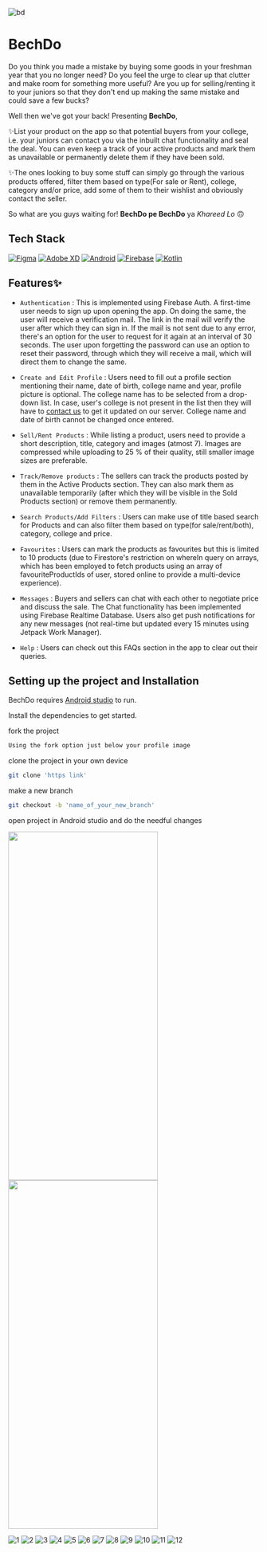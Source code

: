 ![bd](https://user-images.githubusercontent.com/57208352/149821063-97bfb91c-3d83-4804-9a85-7b1c76ea1167.png)
# BechDo
Do you think you made a mistake by buying some goods in your freshman year that you no longer need? Do you feel the urge to clear up that clutter and make room for something more useful? Are you up for selling/renting it to your juniors so that they don't end up making the same mistake and could save a few bucks?

Well then we've got your back! Presenting **BechDo**,

✨List your product on the app so that potential buyers from your college, i.e. your juniors can contact you via the inbuilt chat functionality and seal the deal. You can even keep a track of your active products and mark them as unavailable or permanently delete them if they have been sold.

✨The ones looking to buy some stuff can simply go through the various products offered, filter them based on type(For sale or Rent), college, category and/or price, add some of them to their wishlist and obviously contact the seller.

So what are you guys waiting for! **BechDo pe BechDo** ya _Khareed Lo_ 🙃


## Tech Stack

[![Figma](https://img.shields.io/badge/Figma-F24E1E?style=for-the-badge&logo=figma&logoColor=white)](https://www.figma.com/) [![Adobe XD](https://img.shields.io/badge/Adobe%20XD-FF61F6?style=for-the-badge&logo=Adobe%20XD&logoColor=white)](https://www.adobe.com/products/xd.html?sdid=12B9F15S&mv=Search&ef_id=CjwKCAjwwqaGBhBKEiwAMk-FtLdh_6WSOFgrFUSXMn7OV-3yYdf47-XcDa2PbqiybAFRYmLx7eRYsRoCkDcQAvD_BwE:G:s&s_kwcid=AL!3085!3!526748867264!b!!g!!experience%20design%20adobe!1641846445!65452677271) [![Android](https://img.shields.io/badge/Android-3DDC84?style=for-the-badge&logo=android&logoColor=white)](https://developer.android.com/) [![Firebase](https://img.shields.io/badge/firebase-ffca28?style=for-the-badge&logo=firebase&logoColor=black)](https://firebase.google.com/) [![Kotlin](https://img.shields.io/badge/Kotlin-0095D5?&style=for-the-badge&logo=kotlin&logoColor=white)](https://kotlinlang.org/) 

## Features✨

- `Authentication` : This is implemented using Firebase Auth. A first-time user needs to sign up upon opening the app. On doing the same, the user will receive a verification mail. The link in the mail will verify the user after which they can sign in. If the mail is not sent due to any error, there's an option for the user to request for it again at an interval of 30 seconds. The user upon forgetting the password can use an option to reset their password, through which they will receive a mail, which will direct them to change the same. 

- `Create and Edit Profile` : Users need to fill out a profile section mentioning their name, date of birth, college name and year, profile picture is optional. The college name has to be selected from a drop-down list. In case, user's college is not present in the list then they will have to <a href="mailto:bechdoofficial@gmail.com" >contact us<a> to get it updated on our server. College name and date of birth cannot be changed once entered. 
  
- `Sell/Rent Products` : While listing a product, users need to provide a short description, title, category and images (atmost 7). Images are compressed while uploading to 25 % of their quality, still smaller image sizes are preferable.
  
- `Track/Remove products` : The sellers can track the products posted by them in the Active Products section. They can also mark them as unavailable temporarily (after which they will be visible in the Sold Products section) or remove them permanently.
  
- `Search Products/Add Filters` : Users can make use of title based search for Products and can also filter them based on type(for sale/rent/both), category, college and price.
	
- `Favourites` : Users can mark the products as favourites but this is limited to 10 products (due to Firestore's restriction on whereIn query on arrays, which has been employed to fetch products using an array of favouriteProductIds of user, stored online to provide a multi-device experience).
  
- `Messages` : Buyers and sellers can chat with each other to negotiate price and discuss the sale. The Chat functionality has been implemented using Firebase Realtime Database. Users also get push notifications for any new messages (not real-time but updated every 15 minutes using Jetpack Work Manager).
  
- `Help` :  Users can check out this FAQs section in the app to clear out their queries.  


## Setting up the project and Installation

BechDo requires [Android studio](https://developer.android.com/studio) to run.

Install the dependencies to get started.

fork the project
```sh
Using the fork option just below your profile image
```
clone the project in your own device
```sh 
git clone 'https link'
```
make a new branch
```sh
git checkout -b 'name_of_your_new_branch' 
```
open project in Android studio and do the needful changes
	
<img src="https://user-images.githubusercontent.com/56028723/168736245-10acdf35-90d9-40ed-9b72-83c54f28de24.jpg" width="300" height="700">	
<img src="https://user-images.githubusercontent.com/56028723/168736258-180be7d2-a437-4f2f-9d9a-7891d250183b.jpg" width="300" height="700">
	
![1](https://user-images.githubusercontent.com/56028723/168736245-10acdf35-90d9-40ed-9b72-83c54f28de24.jpg)
![2](https://user-images.githubusercontent.com/56028723/168736258-180be7d2-a437-4f2f-9d9a-7891d250183b.jpg)
![3](https://user-images.githubusercontent.com/56028723/168736262-90c30700-d371-4a0b-acbc-f36a26568633.jpg)
![4](https://user-images.githubusercontent.com/56028723/168736267-77e06c6e-dab2-4cde-b234-cae10733811d.jpg)
![5](https://user-images.githubusercontent.com/56028723/168736272-2c0c3051-8043-492c-8d7d-4ca5e1515ab6.jpg)
![6](https://user-images.githubusercontent.com/56028723/168736275-96fd1c88-be90-4103-8563-fb8e7b466ca7.jpg)
![7](https://user-images.githubusercontent.com/56028723/168736278-ff03925b-3a41-467f-aea9-d47063b4266d.jpg)
![8](https://user-images.githubusercontent.com/56028723/168736279-26e3dd6c-67bf-4ff6-8bff-0f68736978eb.jpg)
![9](https://user-images.githubusercontent.com/56028723/168736283-7452ca7d-11af-4775-bf70-61a929401d4d.jpg)
![10](https://user-images.githubusercontent.com/56028723/168736286-9fe4e198-cc81-4d3b-bb22-fe053413bb8f.jpg)
![11](https://user-images.githubusercontent.com/56028723/168736290-873788c8-b3a2-4b1b-b174-8f7aac1eaa27.jpg)
![12](https://user-images.githubusercontent.com/56028723/168736293-84c208b1-ac15-485a-8c72-9e57f2d4ef11.jpg)


